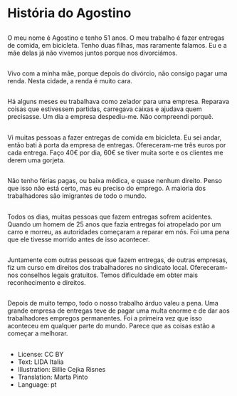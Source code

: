 # História do Agostino

##
O meu nome é Agostino e tenho 51 anos. O meu trabalho é fazer entregas de comida, em bicicleta. Tenho duas filhas, mas raramente falamos. Eu e a mãe delas já não vivemos juntos porque nos divorciámos.

##
Vivo com a minha mãe, porque depois do divórcio, não consigo pagar uma renda. Nesta cidade, a renda é muito cara.

##
Há alguns meses eu trabalhava como zelador para uma empresa. Reparava coisas que estivessem partidas, carregava caixas e ajudava quem precisasse. Um dia a empresa despediu-me. Não compreendi porquê.

##
Vi muitas pessoas a fazer entregas de comida em bicicleta. Eu sei andar, então bati à porta da empresa de entregas. Ofereceram-me três euros por cada entrega. Faço 40€ por dia, 60€ se tiver muita sorte e os clientes me derem uma gorjeta.

##
Não tenho férias pagas, ou baixa médica, e quase nenhum direito. Penso que isso não está certo, mas eu preciso do emprego. A maioria dos trabalhadores são imigrantes de todo o mundo.

##
Todos os dias, muitas pessoas que fazem entregas sofrem acidentes. Quando um homem de 25 anos que fazia entregas foi atropelado por um carro e morreu, as autoridades começaram a reparar em nós. Foi uma pena que ele tivesse morrido antes de isso acontecer.

##
Juntamente com outras pessoas que fazem entregas, de outras empresas, fiz um curso em direitos dos trabalhadores no sindicato local. Ofereceram-nos conselhos legais gratuitos. Temos dificuldade em obter mais reconhecimento e direitos.

##
Depois de muito tempo, todo o nosso trabalho árduo valeu a pena. Uma grande empresa de entregas teve de pagar uma multa enorme e de dar aos trabalhadores empregos permanentes. Foi a primeira vez que isso aconteceu em qualquer parte do mundo. Parece que as coisas estão a começar a melhorar.

##
* License: CC BY
* Text: LIDA Italia
* Illustration: Billie Cejka Risnes
* Translation: Marta Pinto
* Language: pt
